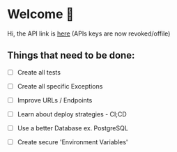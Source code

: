 # Welcome :tophat:

Hi, the API link is [here](https://trello-crud-api.herokuapp.com/task)
(APIs keys are now revoked/offile)

## Things that need to be done:

- [ ] Create all tests
- [ ] Create all specific Exceptions
- [ ] Improve URLs / Endpoints
- [ ] Learn about deploy strategies -  CI;CD
- [ ] Use a better Database ex. PostgreSQL
- [ ] Create secure 'Environment Variables'

